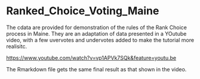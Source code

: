 # Ranked_Choice_Voting_Maine

The cdata are provided for demonstration of the rules of the Rank Choice process in Maine.
They are an adaptation of data presented in a YOutube video, 
with a few uvervotes and undervotes added to make the  tutorial more
realisitc.

https://www.youtube.com/watch?v=vp1APVk7SQk&feature=youtu.be

The Rmarkdown file gets the same final result as that shown in the video.

